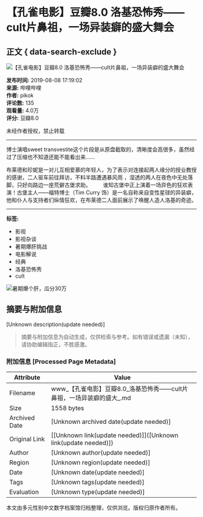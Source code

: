 # 【孔雀电影】豆瓣8.0 洛基恐怖秀——cult片鼻祖，一场异装癖的盛大舞会

## 正文 { data-search-exclude }


![【孔雀电影】豆瓣8.0 洛基恐怖秀——cult片鼻祖，一场异装癖的盛大舞会](//i0.hdslb.com/bfs/archive/2961f424d83b6034a05db74fcb0e30e1a6174bd5.jpg@518w_290h_1c_!web-video-share-cover.webp)

**发布时间:** 2019-08-08 17:19:02  
**来源:** 哔哩哔哩  
**作者:** pikok  
**评论数:** 135  
**观看量:** 4.0万  
**评分:** 豆瓣8.0  

未经作者授权，禁止转载

---

博士演唱sweet transvestite这个片段是从原盘截取的，清晰度会高很多，虽然经过了压缩也不知道还能不能看出来…… 

布莱德和珍妮是一对儿互相爱慕的年轻人，为了表示对连接起两人缘分的授业教授的感谢，二人驱车前往拜访，不料半路遭遇暴风雨 ，湿透的两人在夜色中无处落脚，只好向路边一座荒僻古堡求助。 　　谁知古堡中正上演着一场异色的狂欢表演！古堡主人——福特博士（Tim Curry 饰）是一名自称来自变性星球的异装癖，他和仆人与支持者们纵情狂欢，在布莱德二人面前展示了唤醒人造人洛基的奇迹。

---

**标签:**  
- 影视  
- 影视杂谈  
- 暑期爆肝挑战  
- 电影解说  
- 经典  
- 洛基恐怖秀  
- cult  

![暑期爆个肝，瓜分30万](//i0.hdslb.com/bfs/activity-plat/static/73decc32b6a71103d6dc4d11fc35646c/KlzzPpn57.png@640w_200h_!web-video-activity-cover.webp)
<!-- tcd_original_link https://www.bilibili.com/video/BV1Ut411N7Jt/ -->


## 摘要与附加信息

<!-- tcd_abstract -->
[Unknown description(update needed)]
<!-- tcd_abstract_end -->

> 摘要与附加信息为自动生成，仅供检索与参考。如有错误或遗漏（未知），请协助编辑指正，不胜感激。

### 附加信息 [Processed Page Metadata]

| Attribute       | Value                                  |
|-----------------|----------------------------------------|
| Filename        | www_【孔雀电影】豆瓣8.0_洛基恐怖秀——cult片鼻祖，一场异装癖的盛大_.md                             |
| Size            | 1558 bytes                           |
| Archived Date   | [Unknown archived date(update needed)]                             |
| Original Link   | [[Unknown link(update needed)]]([Unknown link(update needed)])                       |
| Author          | [Unknown author(update needed)]                               |
| Region          | [Unknown region(update needed)]                               |
| Date            | [Unknown date(update needed)]                                 |
| Tags            | [Unknown tags(update needed)]                                 |
| Evaluation            | [Unknown type(update needed)]                                 |
<!-- tcd_table_end -->

本文由多元性别中文数字档案馆归档整理，仅供浏览。版权归原作者所有。
